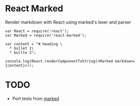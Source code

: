 # React Marked

Render markdown with React using marked's lexer and parser

```
var React = require('react');
var Marked = require('react-marked');

var content = "# heading \
  * bullet 1\
  * bullte 2";

console.log(React.renderComponentToString(<Marked markdown={content}>));
```

# TODO
* Port tests from [marked](https://github.com/chjj/marked)
